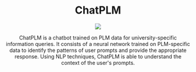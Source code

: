 <h1 align="center">ChatPLM</h1>
<p align="center">
<a href="https://chatplm.streamlit.app/"><img src="https://static.streamlit.io/badges/streamlit_badge_black_white.svg"></a>
</p>
<p align="center">
ChatPLM is a chatbot trained on PLM data for university-specific information queries. It consists of a neural network trained on PLM-specific data to identify the patterns of user prompts and provide the appropriate response. Using NLP techniques, ChatPLM is able to understand the context of the user's prompts.
</p>
